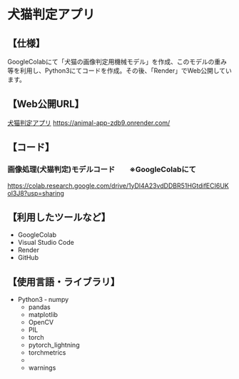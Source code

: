 # 犬猫判定アプリ
## 【仕様】
GoogleColabにて「犬猫の画像判定用機械モデル」を作成、このモデルの重み等を利用し、Python3にてコードを作成。その後、「Render」でWeb公開しています。
## 【Web公開URL】
[犬猫判定アプリ](https://animal-app-zdb9.onrender.com/)  https://animal-app-zdb9.onrender.com/
## 【コード】
### 画像処理(犬猫判定)モデルコード　　※GoogleColabにて
https://colab.research.google.com/drive/1yDl4A23vdDDBR51HGtdifECI6UKol3J8?usp=sharing
## 【利用したツールなど】
- GoogleColab
- Visual Studio Code
- Render
- GitHub
## 【使用言語・ライブラリ】
- Python3
  ‐ numpy
  - pandas
  - matplotlib
  - OpenCV
  - PIL
  - torch
  - pytorch_lightning
  - torchmetrics
  - 
  - warnings
